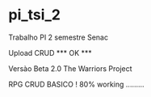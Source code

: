 # pi_tsi_2
Trabalho PI 2 semestre Senac

Upload CRUD *** OK *** 

Versào Beta 2.0
The Warriors Project 

RPG CRUD BASICO !
80% working .........

